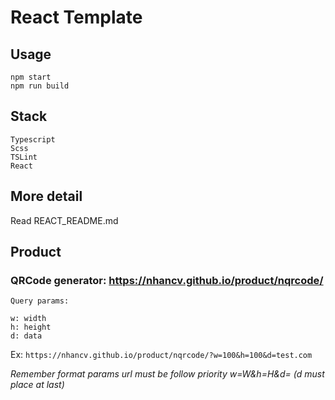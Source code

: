 # React Template

## Usage
```
npm start
npm run build
```

## Stack 
```
Typescript
Scss
TSLint
React
```

## More detail
Read REACT_README.md

## Product
### QRCode generator: https://nhancv.github.io/product/nqrcode/

```
Query params:

w: width
h: height
d: data
```
Ex: `https://nhancv.github.io/product/nqrcode/?w=100&h=100&d=test.com`

*Remember format params url must be follow priority w=W&h=H&d= (d must place at last)*
